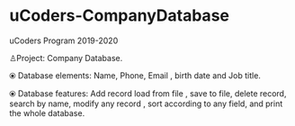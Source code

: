 # uCoders-CompanyDatabase

uCoders Program 2019-2020

♙Project: Company Database.

⦿ Database elements: Name, Phone, Email , birth date and Job title.

⦿ Database features: Add record load from file , save to file, delete record, search by name, modify any record , sort according to any field, and print the whole database.
